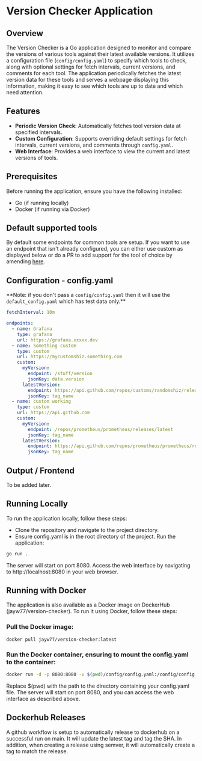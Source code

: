 # Version Checker Application

## Overview

The Version Checker is a Go application designed to monitor and compare the versions of various tools against their latest available versions.
It utilizes a configuration file (`config/config.yaml`) to specify which tools to check, along with optional settings for fetch intervals, current versions,
and comments for each tool. The application periodically fetches the latest version data for these tools and serves a webpage displaying this information,
making it easy to see which tools are up to date and which need attention.

## Features

- **Periodic Version Check**: Automatically fetches tool version data at specified intervals.
- **Custom Configuration**: Supports overriding default settings for fetch intervals, current versions, and comments through `config.yaml`.
- **Web Interface**: Provides a web interface to view the current and latest versions of tools.

## Prerequisites

Before running the application, ensure you have the following installed:

- Go (if running locally)
- Docker (if running via Docker)

## Default supported tools

By default some endpoints for common tools are setup.  If you want to use an endpoint that isn't already configured, you can either use custom
as displayed below or do a PR to add support for the tool of choice by amending [here](builtin_endpoints.go).

## Configuration - config.yaml

\*\*Note: if you don't pass a `config/config.yaml` then it will use the `default_config.yaml` which has test data only.\*\*

```yaml
fetchInterval: 10m

endpoints:
  - name: Grafana
    type: grafana
    url: https://grafana.xxxxx.dev
  - name: Something custom
    type: custom
    url: https://mycustomshiz.something.com
    custom:
      myVersion:
        endpoint: /stuff/version
        jsonKey: data.version
      latestVersion:
        endpoint: https://api.github.com/repos/customs/randomshiz/releases/latest
        jsonKey: tag_name
  - name: custom working
    type: custom
    url: https://api.github.com
    custom:
      myVersion:
        endpoint: /repos/prometheus/prometheus/releases/latest
        jsonKey: tag_name
      latestVersion:
        endpoint: https://api.github.com/repos/prometheus/prometheus/releases/latest
        jsonKey: tag_name
```

## Output / Frontend

To be added later.

## Running Locally

To run the application locally, follow these steps:

- Clone the repository and navigate to the project directory.
- Ensure config.yaml is in the root directory of the project.
  Run the application:

```bash
go run .
```

The server will start on port 8080. Access the web interface by navigating to http://localhost:8080 in your web browser.

## Running with Docker

The application is also available as a Docker image on DockerHub (jayw77/version-checker). To run it using Docker, follow these steps:

### Pull the Docker image:

`docker pull jayw77/version-checker:latest`

### Run the Docker container, ensuring to mount the config.yaml to the container:

```bash
docker run -d -p 8080:8080 -v $(pwd)/config/config.yaml:/config/config.yaml jayw77/version-checker:latest
```

Replace $(pwd) with the path to the directory containing your config.yaml file. The server will start on port 8080, and you can access the web interface as described above.

## Dockerhub Releases

A github workflow is setup to automatically release to dockerhub on a successful run on main. It will update the latest tag and tag the SHA.
In addition, when creating a release using semver, it will automatically create a tag to match the release.
